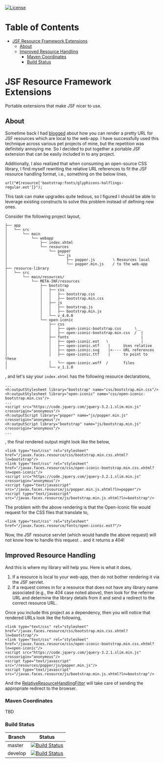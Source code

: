 [![License](https://img.shields.io/:license-Apache2-blue.svg)](http://www.apache.org/licenses/LICENSE-2.0)

Table of Contents
=================

* [JSF Resource Framework Extensions](#jsf-resource-framework-extensions)
  * [About](#about)
  * [Improved Resource Handling](#improved-resource-handling)
    * [Maven Coordinates](#maven-coordinates)
    * [Build Status](#build-status)

# JSF Resource Framework Extensions

Portable extensions that make JSF nicer to use.

## About
Sometime back I had [blogged](http://roguexz.blogspot.com/2013/10/jsf-2-returning-resource-url-that-is.html) about how
you can render a pretty URL for JSF resources which are local to the web-app. I have successfully used this technique
across various pet projects of mine, but the repetition was definitely annoying me. So I decided to put together a
portable JSF extension that can be easily included in to any project.

Additionally, I also realized that when consuming an open-source CSS library, I find myself rewriting the relative URL
references to fit the JSF resource handling format, i.e., something on the below lines,

    url("#{resource['bootstrap:fonts/glyphicons-halflings-regular.eot']}");

This task can make upgrades quite tedious, so I figured I should be able to leverage existing constructs to solve this
problem instead of defining new ones.

Consider the following project layout,

    ├── app
    │   └── src
    │       └── main
    │           └── webapp
    │               ├── index.xhtml
    │               └── resources
    │                   └── popper
    │                       └── js
    │                           ├── popper.js        ∖ Resources local
    │                           └── popper.min.js    / to the web-app
    ├── resource-library
    │   └── src
    │       └── main/resources/
    │           └── META-INF/resources
    │               ├── bootstrap
    │               │   ├── css
    │               │   │   ├── bootstrap.css
    │               │   │   ├── bootstrap.min.css
    │               │   ├── js
    │               │   │   ├── bootstrap.js
    │               │   │   ├── bootstrap.min.js
    │               │   └── v_4.0.0
    │               └── open-iconic
    │                   ├── css
    │                   │   ├── open-iconic-bootstrap.css      ∖__
    │                   │   ├── open-iconic-bootstrap.min.css  /  |
    │                   ├── fonts                                 |
    │                   │   ├── open-iconic.eot   ∖               |
    │                   │   ├── open-iconic.otf    |      Uses relative
    │                   │   ├── open-iconic.svg    |<---- URL references
    │                   │   ├── open-iconic.ttf    |      to point to these
    │                   │   └── open-iconic.woff  /       files
    │                   └── v_1.1.0

, and let's say your `index.xhtml` has the following resource declarations,

    ...
    <h:outputStylesheet library="bootstrap" name="css/bootstrap.min.css"/>
    <h:outputStylesheet library="open-iconic" name="css/open-iconic-bootstrap.min.css"/>
    ...
    <script src="https://code.jquery.com/jquery-3.2.1.slim.min.js" crossorigin="anonymous"/>
    <h:outputScript library="popper" name="js/popper.min.js" crossorigin="anonymous"/>
    <h:outputScript library="bootstrap" name="js/bootstrap.min.js" crossorigin="anonymous"/>
    ...

, the final rendered output might look like the below,

    <link type="text/css" rel="stylesheet" href="/javax.faces.resource/css/bootstrap.min.css.xhtml?ln=bootstrap"/>
    <link type="text/css" rel="stylesheet" href="/javax.faces.resource/css/open-iconic-bootstrap.min.css.xhtml?ln=open-iconic"/>
    <script src="https://code.jquery.com/jquery-3.2.1.slim.min.js" crossorigin="anonymous"/>
    <script type="text/javascript" src="/javax.faces.resource/js/popper.min.js.xhtml?ln=popper"/>
    <script type="text/javascript" src="/javax.faces.resource/js/bootstrap.min.js.xhtml?ln=bootstrap"/>

The problem with the above rendering is that the Open-Iconic file would request for the CSS files that translate to,

    <link type="text/css" rel="stylesheet" href="/javax.faces.resource/fonts/open-iconic.eot?"/>

Now, the JSF resource servlet (which would handle the above request) will not know how to handle this request .. and it
returns a 404!

## Improved Resource Handling
And this is where my library will help you. Here is what it does,

1. If a resource is local to your web-app, then do not bother rendering it via the JSF servlet.
2. If a request comes in for a resource that does not have any library name associated (e.g., the 404 case noted above),
   then look for the referrer URL and determine the library details from it and send a redirect to the correct resource
   URL.

Once you include this project as a dependency, then you will notice that rendered URLs look like the following,

    <link type="text/css" rel="stylesheet" href="/javax.faces.resource/css/bootstrap.min.css.xhtml?ln=bootstrap"/>
    <link type="text/css" rel="stylesheet" href="/javax.faces.resource/css/open-iconic-bootstrap.min.css.xhtml?ln=open-iconic"/>
    <script src="https://code.jquery.com/jquery-3.2.1.slim.min.js" crossorigin="anonymous"/>
    <script type="text/javascript" src="/resources/popper/js/popper.min.js"/>
    <script type="text/javascript" src="/javax.faces.resource/js/bootstrap.min.js.xhtml?ln=bootstrap"/>

And the [RelativeResourceHandlingFilter](src/main/java/io/rogue/faces/filter/RelativeResourceHandlingFilter) will take
care of sending the appropriate redirect to the browser.

### Maven Coordinates
TBD

### Build Status

|Branch|Status|
|------|------|
|master| [![Build Status](https://travis-ci.org/roguexz/jsf-extensions.svg?branch=master)](https://travis-ci.org/roguexz/jsf-extensions) |
|develop| [![Build Status](https://travis-ci.org/roguexz/jsf-extensions.svg?branch=develop)](https://travis-ci.org/roguexz/jsf-extensions) |
